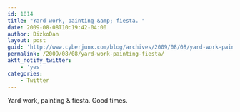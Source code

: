 ```yaml
---
id: 1014
title: "Yard work, painting &amp; fiesta. "
date: 2009-08-08T10:19:42-04:00
author: DizkoDan
layout: post
guid: 'http://www.cyberjunx.com/blog/archives/2009/08/08/yard-work-painting-fiesta/'
permalink: /2009/08/08/yard-work-painting-fiesta/
aktt_notify_twitter:
    - 'yes'
categories:
    - Twitter
---
```


Yard work, painting &amp; fiesta. Good times.